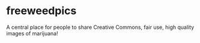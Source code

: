 # freeweedpics
A central place for people to share Creative Commons, fair use, high quality images of marijuana!
